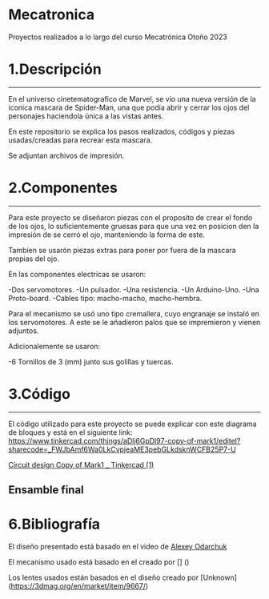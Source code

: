 # Mecatronica
Proyectos realizados a lo largo del curso Mecatrónica Otoño 2023


# 1.Descripción
---
En el universo cinetematografico de Marvel, se vio una nueva versión de la iconica mascara de Spider-Man, una que podia abrir y cerrar los ojos del personajes haciendola única a las vistas antes.

En este repositorio se explica los pasos realizados, códigos y piezas usadas/creadas para recrear esta mascara.

Se adjuntan archivos de impresión.


# 2.Componentes
***
Para este proyecto se diseñaron piezas con el proposito de crear el fondo de los ojos, lo suficientemente gruesas para que una vez en posicion den la impresión de se cerró el ojo, manteniendo la forma de este. 

Tambien se usarón piezas extras para poner por fuera de la mascara propias del ojo.

En las componentes electricas se usaron:

-Dos servomotores.
-Un pulsador.
-Una resistencia.
-Un Arduino-Uno.
-Una Proto-board.
-Cables tipo: macho-macho, macho-hembra.

Para el mecanismo se usó uno tipo cremallera, cuyo engranaje se instaló en los servomotores. A este se le añadieron palos que se impremieron y vienen adjuntos.

Adicionalemente se usaron:

-6 Tornillos de 3 (mm) junto sus golillas y tuercas.


# 3.Código
***
El código utilizado para este proyecto se puede explicar con este diagrama de bloques y está en el siguiente link: https://www.tinkercad.com/things/aDlj6GpDl97-copy-of-mark1/editel?sharecode=_FWJbAmf6Wa0LkCvpjeaME3pebGLkdsknWCFB25P7-U

[Circuit design Copy of Mark1 _ Tinkercad (1)](https://user-images.githubusercontent.com/131203206/236716248-559c002d-a1d3-4872-ac35-5efb154e06c3.png)





## Ensamble final




# 6.Bibliografía

El diseño presentado está basado en el video de [Alexey Odarchuk](https://www.youtube.com/watch?v=x0mqmfc5ey8&t=3406s&ab_channel=AlexeyOdarchuk)

El mecanismo usado está basado en el creado por [] ()

Los lentes usados están basados en el diseño creado por [Unknown] (https://3dmag.org/en/market/item/9667/)
